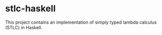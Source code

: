 # stlc-haskell

This project contains an implementation of simply typed lambda calculus (STLC)
in Haskell.
